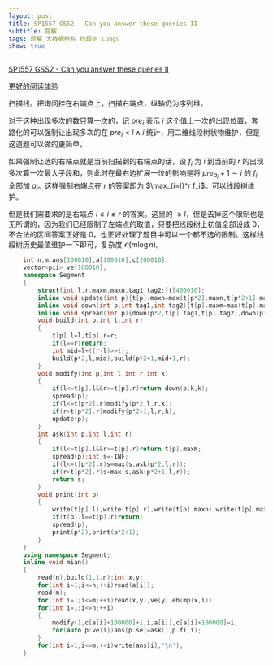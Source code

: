```yaml
---
layout: post
title: SP1557 GSS2 - Can you answer these queries II
subtitle: 题解
tags: 题解 大数据结构 线段树 Luogu
show: true
---
```


[SP1557 GSS2 - Can you answer these queries II](https://www.luogu.com.cn/problem/SP1557)

[更好的阅读体验](https://www.cnblogs.com/WrongAnswer90-home/p/17860263.html)

扫描线。把询问挂在右端点上，扫描右端点，纵轴仍为序列维。

对于这种出现多次的数只算一次的，记 $pre_i$ 表示 $i$ 这个值上一次的出现位置，套路化的可以强制让出现多次的在 $pre_i<l\wedge i$ 统计，用二维线段树状物维护，但是这道题可以做的更简单。

如果强制让选的右端点就是当前扫描到的右端点的话，设 $f_i$ 为 $i$ 到当前的 $r$ 的出现多次算一次最大子段和，则此时在最右边扩展一位的影响是将 $pre_{a_i}+1\sim i$ 的 $f_i$ 全部加 $a_i$。这样强制右端点在 $r$ 的答案即为 $\max_{i=l}^r f_i$。可以线段树维护。


但是我们需要求的是右端点 $l\leq i\leq r$ 的答案。这里的 $\geq l$，但是去掉这个限制也是无所谓的，因为我们已经限制了左端点的取值，只要把线段树上初值全部设成 $0$，不合法的区间答案正好是 $0$，也正好处理了题目中可以一个都不选的限制。这样线段树历史最值维护一下即可，复杂度 $\mathcal O(m\log n)$。

```cpp
	int n,m,ans[100010],a[100010],c[200010];
	vector<pii> ve[100010];
	namespace Segment
	{
		struct{int l,r,maxm,maxn,tag1,tag2;}t[400010];
		inline void update(int p){t[p].maxn=max(t[p*2].maxn,t[p*2+1].maxn),t[p].maxm=max(t[p*2].maxm,t[p*2+1].maxm);}
		inline void down(int p,int tag1,int tag2){t[p].maxm=max(t[p].maxm,t[p].maxn+tag2),t[p].maxn+=tag1,t[p].tag2=max(t[p].tag2,t[p].tag1+tag2),t[p].tag1+=tag1;}
		inline void spread(int p){down(p*2,t[p].tag1,t[p].tag2),down(p*2+1,t[p].tag1,t[p].tag2),t[p].tag1=t[p].tag2=0;}
		void build(int p,int l,int r)
		{
			t[p].l=l,t[p].r=r;
			if(l==r)return;
			int mid=l+((r-l)>>1);
			build(p*2,l,mid),build(p*2+1,mid+1,r);
		}
		void modify(int p,int l,int r,int k)
		{
			if(l<=t[p].l&&r>=t[p].r)return down(p,k,k);
			spread(p);
			if(l<=t[p*2].r)modify(p*2,l,r,k);
			if(r>t[p*2].r)modify(p*2+1,l,r,k);
			update(p);
		}
		int ask(int p,int l,int r)
		{
			if(l<=t[p].l&&r>=t[p].r)return t[p].maxm;
			spread(p);int s=-INF;
			if(l<=t[p*2].r)s=max(s,ask(p*2,l,r));
			if(r>t[p*2].r)s=max(s,ask(p*2+1,l,r));
			return s;
		}
		void print(int p)
		{
			write(t[p].l),write(t[p].r),write(t[p].maxn),write(t[p].maxm,'\n');
			if(t[p].l==t[p].r)return;
			spread(p);
			print(p*2),print(p*2+1);
		}
	}
	using namespace Segment;
	inline void mian()
	{
		read(n),build(1,1,n);int x,y;
		for(int i=1;i<=n;++i)read(a[i]);
		read(m);
		for(int i=1;i<=m;++i)read(x,y),ve[y].eb(mp(x,i));
		for(int i=1;i<=n;++i)
		{
			modify(1,c[a[i]+100000]+1,i,a[i]),c[a[i]+100000]=i;
			for(auto p:ve[i])ans[p.se]=ask(1,p.fi,i);
		}
		for(int i=1;i<=m;++i)write(ans[i],'\n');
	}
```
